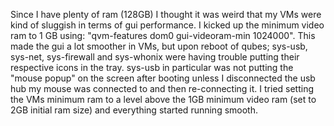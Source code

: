 Since I have plenty of ram (128GB) I thought it was weird that my VMs were kind of sluggish in terms of gui performance. I kicked up the minimum video ram to 1 GB using: "qvm-features dom0 gui-videoram-min 1024000". This made the gui a lot smoother in VMs, but upon reboot of qubes; sys-usb, sys-net, sys-firewall and sys-whonix were having trouble putting their respective icons in the tray. sys-usb in particular was not putting the "mouse popup" on the screen after booting unless I disconnected the usb hub my mouse was connected to and then re-connecting it. I tried setting the VMs minimum ram to a level above the 1GB minimum video ram (set to 2GB initial ram size) and everything started running smooth.